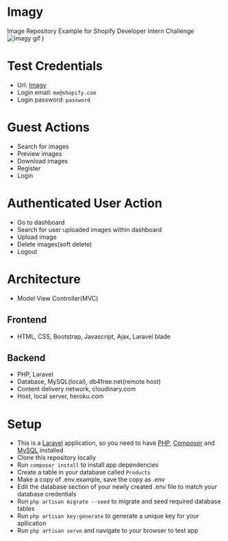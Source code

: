 # Imagy
Image Repository Example for  Shopify Developer Intern Challenge 
![imagy gif](https://user-images.githubusercontent.com/22311928/104887221-39bd1d80-596b-11eb-874a-49bee17f996c.gif)
)

# Test Credentials
* Url: [Imagy](http://shopifyimagy.herokuapp.com/)
* Login email: `me@shopify.com`
* Login password: `password`

# Guest Actions
* Search for images
* Preview images
* Download images
* Register
* Login

# Authenticated User Action
* Go to dashboard
* Search for user uploaded images within dashboard
* Upload image
* Delete images(soft delete)
* Logout 

# Architecture 
* Model View Controller(MVC)

## Frontend
* HTML, CSS, Bootstrap, Javascript, Ajax, Laravel blade

## Backend
* PHP, Laravel
* Database, MySQL(local), db4free.net(remote host)
* Content delivery network, cloudinary.com
* Host, local server, heroku.com

# Setup
- This is a [Laravel](https://laravel.com/docs/8.x) application, so you need to have [PHP](https://www.apachefriends.org/index.html), [Composer](https://getcomposer.org/doc/00-intro.md) and [MySQL](https://www.apachefriends.org/index.html) installed 
- Clone this repository locally
- Run `composer install` to install app dependencies
- Create a table in your database called `Products`
- Make a copy of .env.example, save the copy as .env 
- Edit the database section of your newly created .env file to match your database credentials
- Run `php artisan migrate --seed` to migrate and seed required database tables
- Run `php artisan key:generate` to generate a unique key for your apllication
- Run `php artisan serve` and navigate to your browser to test app


